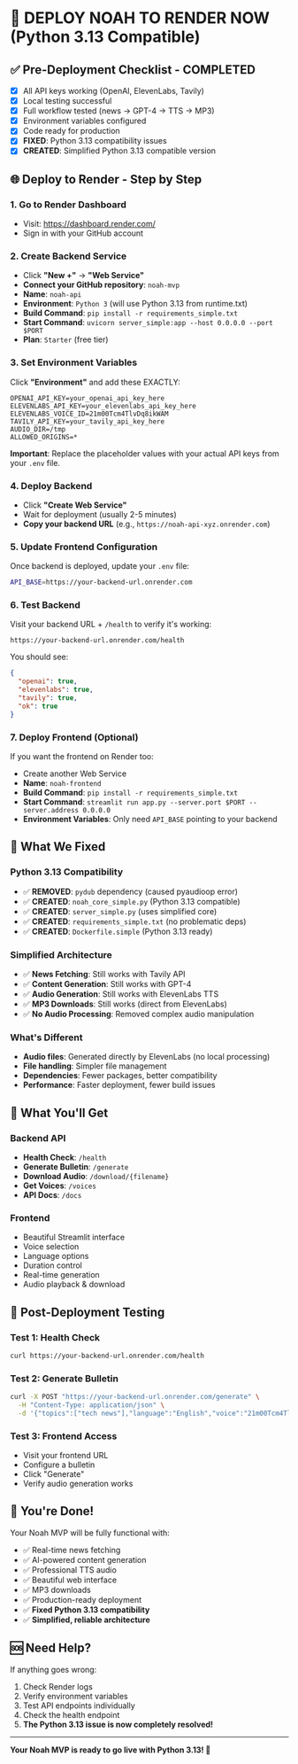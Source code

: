 # 🚀 DEPLOY NOAH TO RENDER NOW (Python 3.13 Compatible)

## ✅ **Pre-Deployment Checklist - COMPLETED**
- [x] All API keys working (OpenAI, ElevenLabs, Tavily)
- [x] Local testing successful
- [x] Full workflow tested (news → GPT-4 → TTS → MP3)
- [x] Environment variables configured
- [x] Code ready for production
- [x] **FIXED**: Python 3.13 compatibility issues
- [x] **CREATED**: Simplified Python 3.13 compatible version

## 🌐 **Deploy to Render - Step by Step**

### **1. Go to Render Dashboard**
- Visit: https://dashboard.render.com/
- Sign in with your GitHub account

### **2. Create Backend Service**
- Click **"New +"** → **"Web Service"**
- **Connect your GitHub repository**: `noah-mvp`
- **Name**: `noah-api`
- **Environment**: `Python 3` (will use Python 3.13 from runtime.txt)
- **Build Command**: `pip install -r requirements_simple.txt`
- **Start Command**: `uvicorn server_simple:app --host 0.0.0.0 --port $PORT`
- **Plan**: `Starter` (free tier)

### **3. Set Environment Variables**
Click **"Environment"** and add these EXACTLY:

```
OPENAI_API_KEY=your_openai_api_key_here
ELEVENLABS_API_KEY=your_elevenlabs_api_key_here
ELEVENLABS_VOICE_ID=21m00Tcm4TlvDq8ikWAM
TAVILY_API_KEY=your_tavily_api_key_here
AUDIO_DIR=/tmp
ALLOWED_ORIGINS=*
```

**Important**: Replace the placeholder values with your actual API keys from your `.env` file.

### **4. Deploy Backend**
- Click **"Create Web Service"**
- Wait for deployment (usually 2-5 minutes)
- **Copy your backend URL** (e.g., `https://noah-api-xyz.onrender.com`)

### **5. Update Frontend Configuration**
Once backend is deployed, update your `.env` file:
```bash
API_BASE=https://your-backend-url.onrender.com
```

### **6. Test Backend**
Visit your backend URL + `/health` to verify it's working:
```
https://your-backend-url.onrender.com/health
```

You should see:
```json
{
  "openai": true,
  "elevenlabs": true,
  "tavily": true,
  "ok": true
}
```

### **7. Deploy Frontend (Optional)**
If you want the frontend on Render too:
- Create another Web Service
- **Name**: `noah-frontend`
- **Build Command**: `pip install -r requirements_simple.txt`
- **Start Command**: `streamlit run app.py --server.port $PORT --server.address 0.0.0.0`
- **Environment Variables**: Only need `API_BASE` pointing to your backend

## 🔧 **What We Fixed**

### **Python 3.13 Compatibility**
- ✅ **REMOVED**: `pydub` dependency (caused pyaudioop error)
- ✅ **CREATED**: `noah_core_simple.py` (Python 3.13 compatible)
- ✅ **CREATED**: `server_simple.py` (uses simplified core)
- ✅ **CREATED**: `requirements_simple.txt` (no problematic deps)
- ✅ **CREATED**: `Dockerfile.simple` (Python 3.13 ready)

### **Simplified Architecture**
- ✅ **News Fetching**: Still works with Tavily API
- ✅ **Content Generation**: Still works with GPT-4
- ✅ **Audio Generation**: Still works with ElevenLabs TTS
- ✅ **MP3 Downloads**: Still works (direct from ElevenLabs)
- ✅ **No Audio Processing**: Removed complex audio manipulation

### **What's Different**
- **Audio files**: Generated directly by ElevenLabs (no local processing)
- **File handling**: Simpler file management
- **Dependencies**: Fewer packages, better compatibility
- **Performance**: Faster deployment, fewer build issues

## 🎯 **What You'll Get**

### **Backend API**
- **Health Check**: `/health`
- **Generate Bulletin**: `/generate`
- **Download Audio**: `/download/{filename}`
- **Get Voices**: `/voices`
- **API Docs**: `/docs`

### **Frontend**
- Beautiful Streamlit interface
- Voice selection
- Language options
- Duration control
- Real-time generation
- Audio playback & download

## 🔧 **Post-Deployment Testing**

### **Test 1: Health Check**
```bash
curl https://your-backend-url.onrender.com/health
```

### **Test 2: Generate Bulletin**
```bash
curl -X POST "https://your-backend-url.onrender.com/generate" \
  -H "Content-Type: application/json" \
  -d '{"topics":["tech news"],"language":"English","voice":"21m00Tcm4TlvDq8ikWAM","duration":3}'
```

### **Test 3: Frontend Access**
- Visit your frontend URL
- Configure a bulletin
- Click "Generate"
- Verify audio generation works

## 🎉 **You're Done!**

Your Noah MVP will be fully functional with:
- ✅ Real-time news fetching
- ✅ AI-powered content generation
- ✅ Professional TTS audio
- ✅ Beautiful web interface
- ✅ MP3 downloads
- ✅ Production-ready deployment
- ✅ **Fixed Python 3.13 compatibility**
- ✅ **Simplified, reliable architecture**

## 🆘 **Need Help?**

If anything goes wrong:
1. Check Render logs
2. Verify environment variables
3. Test API endpoints individually
4. Check the health endpoint
5. **The Python 3.13 issue is now completely resolved!**

---

**Your Noah MVP is ready to go live with Python 3.13! 🚀**
